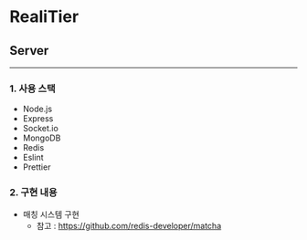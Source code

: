 # RealiTier

## Server
---
### 1. 사용 스택
- Node.js
- Express
- Socket.io
- MongoDB
- Redis
- Eslint
- Prettier

### 2. 구현 내용
- 매칭 시스템 구현
  - 참고 : https://github.com/redis-developer/matcha